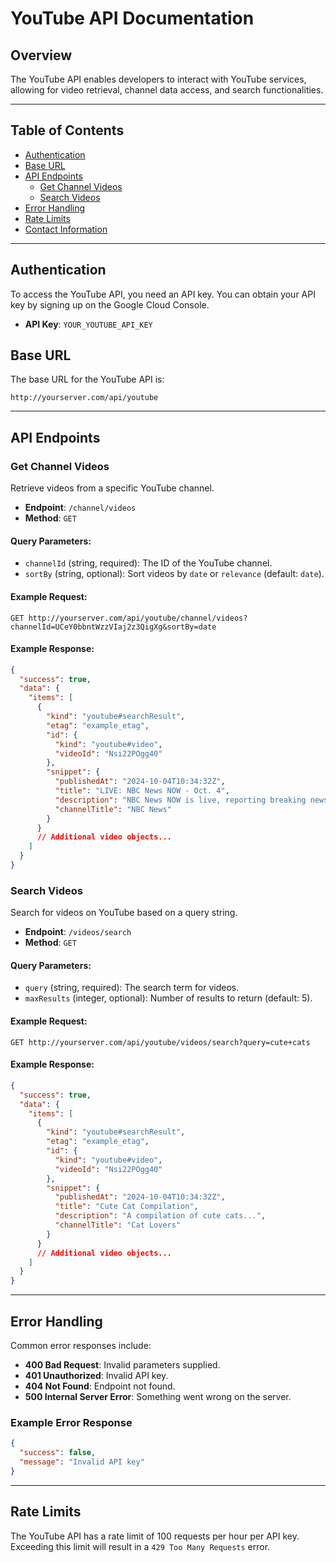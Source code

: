 
# YouTube API Documentation

## Overview
The YouTube API enables developers to interact with YouTube services, allowing for video retrieval, channel data access, and search functionalities.

---

## Table of Contents
- [Authentication](#authentication)
- [Base URL](#base-url)
- [API Endpoints](#api-endpoints)
  - [Get Channel Videos](#get-channel-videos)
  - [Search Videos](#search-videos)
- [Error Handling](#error-handling)
- [Rate Limits](#rate-limits)
- [Contact Information](#contact-information)

---

## Authentication
To access the YouTube API, you need an API key. You can obtain your API key by signing up on the Google Cloud Console.

- **API Key**: `YOUR_YOUTUBE_API_KEY`

## Base URL
The base URL for the YouTube API is:
```
http://yourserver.com/api/youtube
```

---

## API Endpoints

### Get Channel Videos
Retrieve videos from a specific YouTube channel.

- **Endpoint**: `/channel/videos`
- **Method**: `GET`

#### Query Parameters:
- `channelId` (string, required): The ID of the YouTube channel.
- `sortBy` (string, optional): Sort videos by `date` or `relevance` (default: `date`).

#### Example Request:
```http
GET http://yourserver.com/api/youtube/channel/videos?channelId=UCeY0bbntWzzVIaj2z3QigXg&sortBy=date
```

#### Example Response:
```json
{
  "success": true,
  "data": {
    "items": [
      {
        "kind": "youtube#searchResult",
        "etag": "example_etag",
        "id": {
          "kind": "youtube#video",
          "videoId": "Nsi22POgg40"
        },
        "snippet": {
          "publishedAt": "2024-10-04T10:34:32Z",
          "title": "LIVE: NBC News NOW - Oct. 4",
          "description": "NBC News NOW is live, reporting breaking news...",
          "channelTitle": "NBC News"
        }
      }
      // Additional video objects...
    ]
  }
}
```

### Search Videos
Search for videos on YouTube based on a query string.

- **Endpoint**: `/videos/search`
- **Method**: `GET`

#### Query Parameters:
- `query` (string, required): The search term for videos.
- `maxResults` (integer, optional): Number of results to return (default: 5).

#### Example Request:
```http
GET http://yourserver.com/api/youtube/videos/search?query=cute+cats
```

#### Example Response:
```json
{
  "success": true,
  "data": {
    "items": [
      {
        "kind": "youtube#searchResult",
        "etag": "example_etag",
        "id": {
          "kind": "youtube#video",
          "videoId": "Nsi22POgg40"
        },
        "snippet": {
          "publishedAt": "2024-10-04T10:34:32Z",
          "title": "Cute Cat Compilation",
          "description": "A compilation of cute cats...",
          "channelTitle": "Cat Lovers"
        }
      }
      // Additional video objects...
    ]
  }
}
```

---

## Error Handling
Common error responses include:

- **400 Bad Request**: Invalid parameters supplied.
- **401 Unauthorized**: Invalid API key.
- **404 Not Found**: Endpoint not found.
- **500 Internal Server Error**: Something went wrong on the server.

### Example Error Response
```json
{
  "success": false,
  "message": "Invalid API key"
}
```

---

## Rate Limits
The YouTube API has a rate limit of 100 requests per hour per API key. Exceeding this limit will result in a `429 Too Many Requests` error.
